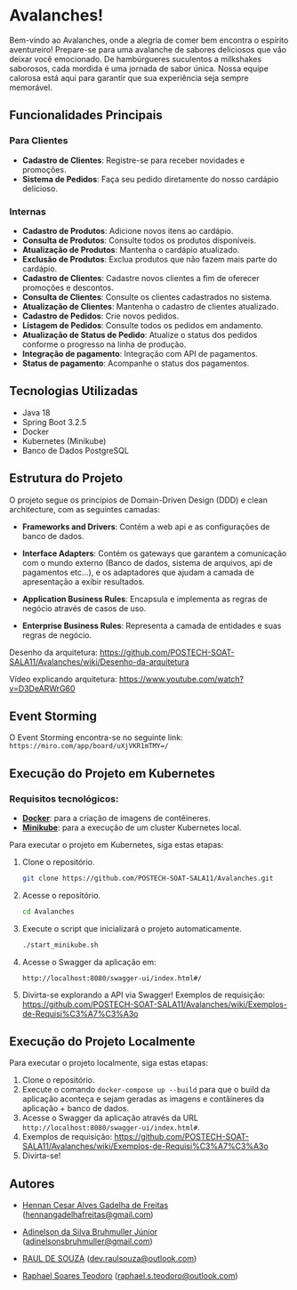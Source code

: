# Avalanches!

Bem-vindo ao Avalanches, onde a alegria de comer bem encontra o espírito aventureiro! Prepare-se para uma avalanche de sabores deliciosos que vão deixar você emocionado. De hambúrgueres suculentos a milkshakes saborosos, cada mordida é uma jornada de sabor única. Nossa equipe calorosa está aqui para garantir que sua experiência seja sempre memorável.

## Funcionalidades Principais 

### Para Clientes
- **Cadastro de Clientes**: Registre-se para receber novidades e promoções.
- **Sistema de Pedidos**: Faça seu pedido diretamente do nosso cardápio delicioso.

### Internas

- **Cadastro de Produtos**: Adicione novos itens ao cardápio.
- **Consulta de Produtos**: Consulte todos os produtos disponíveis.
- **Atualização de Produtos**: Mantenha o cardápio atualizado.
- **Exclusão de Produtos**: Exclua produtos que não fazem mais parte do cardápio.
- **Cadastro de Clientes**: Cadastre novos clientes a fim de oferecer promoções e descontos.
- **Consulta de Clientes**: Consulte os clientes cadastrados no sistema.
- **Atualização de Clientes**: Mantenha o cadastro de clientes atualizado.
- **Cadastro de Pedidos**: Crie novos pedidos.
- **Listagem de Pedidos**: Consulte todos os pedidos em andamento.
- **Atualização de Status de Pedido**: Atualize o status dos pedidos conforme o progresso na linha de produção.
- **Integração de pagamento**: Integração com API de pagamentos.
- **Status de pagamento**: Acompanhe o status dos pagamentos.

## Tecnologias Utilizadas

- Java 18
- Spring Boot 3.2.5
- Docker
- Kubernetes (Minikube)
- Banco de Dados PostgreSQL

## Estrutura do Projeto

O projeto segue os princípios de Domain-Driven Design (DDD) e clean architecture, com as seguintes camadas:

- **Frameworks and Drivers**: Contém a web api e as configurações de banco de dados.

- **Interface Adapters**: Contém os gateways que garantem a comunicação com o mundo externo (Banco de dados, sistema de arquivos, api de pagamentos etc...),
e os adaptadores que ajudam a camada de apresentação a exibir resultados.

- **Application Business Rules**:  Encapsula e implementa as regras de negócio através de casos de uso.

- **Enterprise Business Rules**:  Representa a camada de entidades e suas regras de negócio.

Desenho da arquitetura: https://github.com/POSTECH-SOAT-SALA11/Avalanches/wiki/Desenho-da-arquitetura

Vídeo explicando arquitetura: https://www.youtube.com/watch?v=D3DeARWrG60

## Event Storming

O Event Storming encontra-se no seguinte link: `https://miro.com/app/board/uXjVKR1mTMY=/`

## Execução do Projeto em Kubernetes

### Requisitos tecnológicos:
- **[Docker](https://www.docker.com/)**: para a criação de imagens de contêineres.
- **[Minikube](https://minikube.sigs.k8s.io/docs/start/?arch=%2Fwindows%2Fx86-64%2Fstable%2F.exe+download)**: para a execução de um cluster Kubernetes local.

Para executar o projeto em Kubernetes, siga estas etapas:

1. Clone o repositório.
   ```bash
   git clone https://github.com/POSTECH-SOAT-SALA11/Avalanches.git
   ```

2. Acesse o repositório.
   ```bash
   cd Avalanches
   ```

3. Execute o script que inicializará o projeto automaticamente.
   ```bash
   ./start_minikube.sh
    ```

4. Acesse o Swagger da aplicação em:
   ```
   http://localhost:8080/swagger-ui/index.html#/
   ```

6. Divirta-se explorando a API via Swagger! 
Exemplos de requisição: https://github.com/POSTECH-SOAT-SALA11/Avalanches/wiki/Exemplos-de-Requisi%C3%A7%C3%A3o

## Execução do Projeto Localmente

Para executar o projeto localmente, siga estas etapas:

1. Clone o repositório.
2. Execute o comando `docker-compose up --build` para que o build da aplicação aconteça e sejam geradas as imagens e contâineres da aplicação + banco de dados.
3. Acesse o Swagger da aplicação através da URL `http://localhost:8080/swagger-ui/index.html#`.
4. Exemplos de requisição: https://github.com/POSTECH-SOAT-SALA11/Avalanches/wiki/Exemplos-de-Requisi%C3%A7%C3%A3o
5. Divirta-se!


## Autores

- [Hennan Cesar Alves Gadelha de Freitas](https://github.com/HennanGadelha)
  (hennangadelhafreitas@gmail.com)

- [Adinelson da Silva Bruhmuller Júnior](https://github.com/Doomwhite)
  (adinelsonsbruhmuller@gmail.com)

- [RAUL DE SOUZA](https://github.com/raulsouza-rm355416)
  (dev.raulsouza@outlook.com)

- [Raphael Soares Teodoro](https://github.com/raphasteodoro)
  (raphael.s.teodoro@outlook.com)